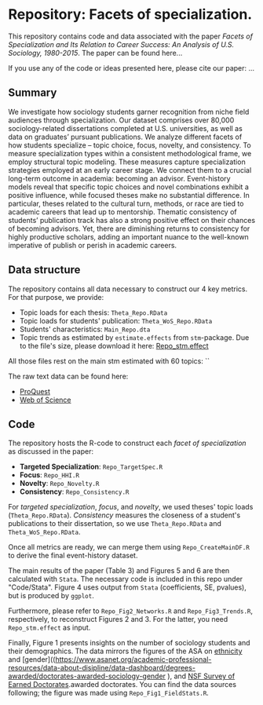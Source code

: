 # Repository: **Facets of specialization.**

This repository contains code and data associated with the paper *Facets of Specialization and Its Relation to Career Success: An Analysis of U.S. Sociology, 1980-2015*. 
The paper can be found here...

If you use any of the code or ideas presented here, please cite our paper:
...


## Summary
We investigate how sociology students garner recognition from niche field audiences through specialization. Our dataset comprises over 80,000 sociology-related dissertations completed at U.S. universities, as well as data on graduates’ pursuant publications. We analyze different facets of how students specialize – topic choice, focus, novelty, and consistency. To measure specialization types within a consistent methodological frame, we employ structural topic modeling. These measures capture specialization strategies employed at an early career stage. We connect them to a crucial long-term outcome in academia: becoming an advisor. Event-history models reveal that specific topic choices and novel combinations exhibit a positive influence, while focused theses make no substantial difference. In particular, theses related to the cultural turn, methods, or race are tied to academic careers that lead up to mentorship. Thematic consistency of students’ publication track has also a strong positive effect on their chances of becoming advisors. Yet, there are diminishing returns to consistency for highly productive scholars, adding an important nuance to the well-known imperative of publish or perish in academic careers.


## Data structure
The repository contains all data necessary to construct our 4 key metrics. 
For that purpose, we provide:

* Topic loads for each thesis: `Theta_Repo.RData` 
* Topic loads for students' publication: `Theta_WoS_Repo.RData`
* Students' characteristics: `Main_Repo.dta`
* Topic trends as estimated by `estimate.effects` from `stm`-package. Due to the file's size, please download it here: [Repo_stm.effect](https://bwsyncandshare.kit.edu/s/a3w7tznXLiAKZAB)

All those files rest on the main stm estimated with 60 topics:
``

The raw text data can be found here:

* [ProQuest](https://www.proquest.com/)
* [Web of Science](https://www.proquest.com/)


## Code
The repository hosts the R-code to construct each *facet of specialization* as discussed in the paper: 

* **Targeted Specialization**: `Repo_TargetSpec.R`
* **Focus**: `Repo_HHI.R`
* **Novelty**: `Repo_Novelty.R`
* **Consistency**: `Repo_Consistency.R`


For *targeted specialization*, *focus*, and *novelty*, we used theses' topic loads (`Theta_Repo.RData`).
*Consistency* measures the closeness of a student's publications to their dissertation, so we use `Theta_Repo.RData` and `Theta_WoS_Repo.RData`.

Once all metrics are ready, we can merge them using `Repo_CreateMainDF.R` to derive the final event-history dataset.
 
The main results of the paper (Table 3) and Figures 5 and 6 are then calculated with `Stata`. The necessary code is included in this repo under "Code/Stata". Figure 4 uses output from `Stata` (coefficients, SE, pvalues), but is produced by `ggplot`.

Furthermore, please refer to `Repo_Fig2_Networks.R` and `Repo_Fig3_Trends.R`, respectively, to reconstruct Figures 2 and 3. For the latter, you need `Repo_stm.effect` as input.

Finally, Figure 1 presents insights on the number of sociology students and their demographics. The data mirrors the figures of the ASA on [ethnicity](https://www.asanet.org/academic-professional-resources/data-about-disipline/data-dashboard/degrees-awarded/doctorates-awarded-sociology-race-or-ethnicity) and [gender]((https://www.asanet.org/academic-professional-resources/data-about-disipline/data-dashboard/degrees-awarded/doctorates-awarded-sociology-gender	), and [NSF Survey of Earned Doctorates](https://ncsesdata.nsf.gov/home/).awarded doctorates. You can find the data sources following; the figure was made using `Repo_Fig1_FieldStats.R`.